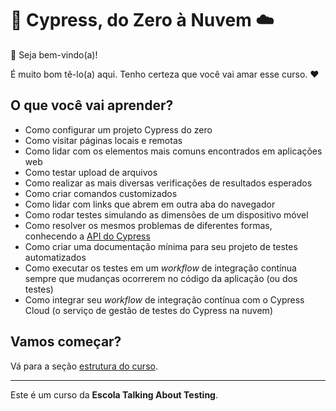# 🌲 Cypress, do Zero à Nuvem ☁️

👋 Seja bem-vindo(a)!

É muito bom tê-lo(a) aqui. Tenho certeza que você vai amar esse curso. ❤️

## O que você vai aprender?

- Como configurar um projeto Cypress do zero
- Como visitar páginas locais e remotas
- Como lidar com os elementos mais comuns encontrados em aplicações web
- Como testar upload de arquivos
- Como realizar as mais diversas verificações de resultados esperados
- Como criar comandos customizados
- Como lidar com links que abrem em outra aba do navegador
- Como rodar testes simulando as dimensões de um dispositivo móvel
- Como resolver os mesmos problemas de diferentes formas, conhecendo a [API do Cypress](https://docs.cypress.io/api/table-of-contents)
- Como criar uma documentação mínima para seu projeto de testes automatizados
- Como executar os testes em um _workflow_ de integração contínua sempre que mudanças ocorrerem no código da aplicação (ou dos testes)
- Como integrar seu _workflow_ de integração contínua com o Cypress Cloud (o serviço de gestão de testes do Cypress na nuvem)

## Vamos começar?

Vá para a seção [estrutura do curso](./_course-structure_.md).

___

Este é um curso da **Escola Talking About Testing**.

